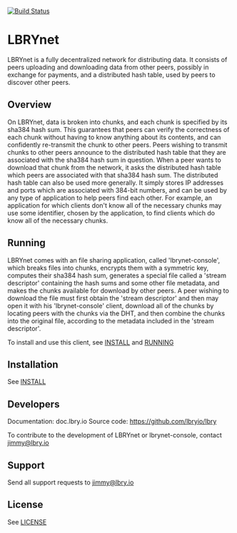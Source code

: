 [![Build Status](https://travis-ci.org/lbryio/lbry.svg?branch=master)](https://travis-ci.org/lbryio/lbry)

# LBRYnet

LBRYnet is a fully decentralized network for distributing data. It consists of peers uploading
and downloading data from other peers, possibly in exchange for payments, and a distributed hash
table, used by peers to discover other peers.

## Overview

On LBRYnet, data is broken into chunks, and each chunk is specified by its sha384 hash sum. This
guarantees that peers can verify the correctness of each chunk without having to know anything
about its contents, and can confidently re-transmit the chunk to other peers. Peers wishing to
transmit chunks to other peers announce to the distributed hash table that they are associated
with the sha384 hash sum in question. When a peer wants to download that chunk from the network,
it asks the distributed hash table which peers are associated with that sha384 hash sum. The
distributed hash table can also be used more generally. It simply stores IP addresses and
ports which are associated with 384-bit numbers, and can be used by any type of application to
help peers find each other. For example, an application for which clients don't know all of the
necessary chunks may use some identifier, chosen by the application, to find clients which do
know all of the necessary chunks.

## Running

LBRYnet comes with an file sharing application, called 'lbrynet-console', which breaks
files into chunks, encrypts them with a symmetric key, computes their sha384 hash sum, generates
a special file called a 'stream descriptor' containing the hash sums and some other file metadata,
and makes the chunks available for download by other peers. A peer wishing to download the file
must first obtain the 'stream descriptor' and then may open it with his 'lbrynet-console' client,
download all of the chunks by locating peers with the chunks via the DHT, and then combine the
chunks into the original file, according to the metadata included in the 'stream descriptor'.

To install and use this client, see [INSTALL](INSTALL.md) and [RUNNING](RUNNING.md)

## Installation

See [INSTALL](INSTALL.md)

## Developers

Documentation: doc.lbry.io
Source code: https://github.com/lbryio/lbry

To contribute to the development of LBRYnet or lbrynet-console, contact jimmy@lbry.io

## Support

Send all support requests to jimmy@lbry.io

## License

See [LICENSE](LICENSE)
